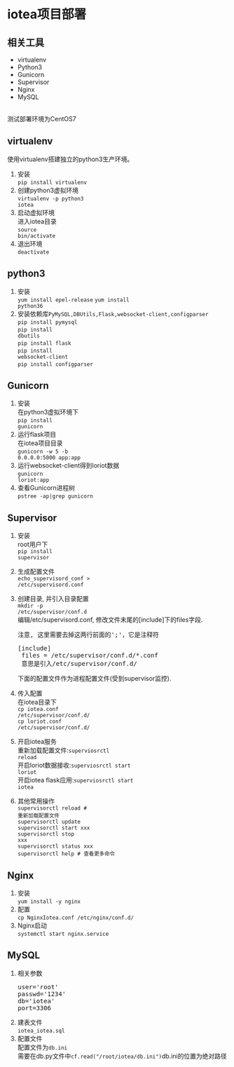 # iotea项目部署

## 相关工具
- virtualenv
- Python3
- Gunicorn 
- Supervisor 
- Nginx
- MySQL

<br>
测试部署环境为CentOS7
 
## virtualenv
使用virtualenv搭建独立的python3生产环境。

1. 安装<br>
    <code>pip install virtualenv </code>
2. 创建python3虚拟环境<br>
    <code>virtualenv -p python3 iotea</code>
3. 启动虚拟环境<br>
    进入iotea目录<br>
    <code>source bin/activate</code>
4. 退出环境<br>
    <code>deactivate</code>

## python3   
1. 安装<br>
    <code>yum install epel-release</code>
    <code>yum install python36</code>
2. 安装依赖库<code>PyMySQL,DBUtils,Flask,websocket-client,configparser</code><br>
    <code>pip install pymysql</code><br>
    <code>pip install dbutils</code><br>
    <code>pip install flask</code><br>
    <code>pip install websocket-client</code><br>
    <code>pip install configparser</code>

## Gunicorn
1. 安装<br>
    在python3虚拟环境下<br>
    <code>pip install gunicorn</code>
2. 运行flask项目<br>
    在iotea项目目录<br>
    <code>gunicorn -w 5 -b 0.0.0.0:5000 app:app</code>
3. 运行websocket-client得到loriot数据<br>
    <code>gunicorn loriot:app</code>
4. 查看Gunicorn进程树<br>
    <code>pstree -ap|grep gunicorn</code>
    
## Supervisor
1. 安装<br>
   root用户下<br>
   <code>pip install supervisor</code>
2. 生成配置文件<br>
    <code>echo_supervisord_conf > /etc/supervisord.conf</code>
3. 创建目录, 并引入目录配置<br>
    <code>mkdir -p /etc/supervisor/conf.d</code><br>
    编辑/etc/supervisord.conf, 修改文件末尾的[include]下的files字段.<br>
    <pre>注意, 这里需要去掉这两行前面的';'，它是注释符</pre>
    <pre>[include]
    files = /etc/supervisor/conf.d/*.conf
    意思是引入/etc/supervisor/conf.d/</pre>
    下面的配置文件作为进程配置文件(受到supervisor监控).<br>
    
4. 传入配置<br>
    在iotea目录下<br>
    <code>cp iotea.conf /etc/supervisor/conf.d/</code><br>
    <code>cp loriot.conf /etc/supervisor/conf.d/</code><br>
    
5. 开启iotea服务<br>
    重新加载配置文件:<code>superviosrctl reload</code><br>
    开启loriot数据接收:<code>superviosrctl start loriot</code><br>
    开启iotea flask应用:<code>superviosrctl start iotea</code><br>
    
6. 其他常用操作<br>
    <code>supervisorctl reload      # 重新加载配置文件</code><br>
    <code>supervisorctl update</code><br>
    <code>supervisorctl start xxx</code><br>
    <code>supervisorctl stop xxx</code><br>
    <code>supervisorctl status xxx</code><br>
    <code>supervisorctl help        # 查看更多命令</code><br>

## Nginx
1. 安装<br>
    <code>yum install -y nginx</code>
2. 配置<br>
    <code>cp NginxIotea.conf /etc/nginx/conf.d/</code>
3. Nginx启动<br>
    <code>systemctl start nginx.service</code>
    
## MySQL
1. 相关参数
    <pre>user='root'<br>passwd='1234'<br>db='iotea'<br>port=3306</pre>
2. 建表文件<br>
    <code>iotea_iotea.sql</code><br>
3. 配置文件<br>
    配置文件为<code>db.ini</code><br>
    需要在db.py文件中<code>cf.read("/root/iotea/db.ini")</code>db.ini的位置为绝对路径
    
    
